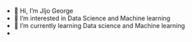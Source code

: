 - 👋 Hi, I’m JIjo George
- 👀 I’m interested in Data Science and Machine learning
- 🌱 I’m currently learning Data science and Machine learning
- 

<!---
JEG333/JEG333 is a ✨ special ✨ repository because its `README.md` (this file) appears on your GitHub profile.
You can click the Preview link to take a look at your changes.
--->
